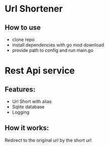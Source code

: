 # Url Shortener

## How to use
- clone repo
- install dependencies with go mod download
- provide path to config and run main.go

# Rest Api service

## Features:
- Url Short with alias
- Sqlite database
- Logging

## How it works:
Redirect to the original url by the short url
